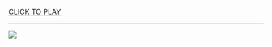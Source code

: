 
<a href="https://premium76.site?title=subway_surfers_unblocked_games_77&ref=13M">CLICK TO PLAY</a></h3>
<hr>

<a href="https://premium76.site?title=subway_surfers_unblocked_games_77&ref=13M"><img src="https://clearcache.store/games.png"></a>



